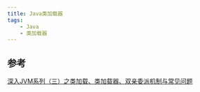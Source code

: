 ```yaml
---
title: Java类加载器
tags:
    - Java
    - 类加载器
---
```


## 参考
[深入JVM系列（三）之类加载、类加载器、双亲委派机制与常见问题](http://blog.csdn.net/liuweiyuxiang/article/details/52893129)


